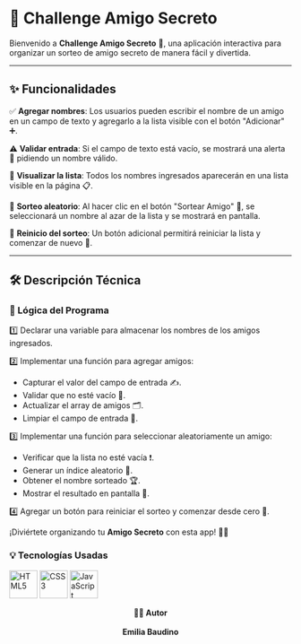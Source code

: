 # 🎁 Challenge Amigo Secreto

Bienvenido a **Challenge Amigo Secreto** 🎉, una aplicación interactiva para organizar un sorteo de amigo secreto de manera fácil y divertida.

---
## ✨ Funcionalidades

✅ **Agregar nombres**: Los usuarios pueden escribir el nombre de un amigo en un campo de texto y agregarlo a la lista visible con el botón "Adicionar" ➕.

⚠️ **Validar entrada**: Si el campo de texto está vacío, se mostrará una alerta 🚨 pidiendo un nombre válido.

📜 **Visualizar la lista**: Todos los nombres ingresados aparecerán en una lista visible en la página 📋.

🎲 **Sorteo aleatorio**: Al hacer clic en el botón "Sortear Amigo" 🎰, se seleccionará un nombre al azar de la lista y se mostrará en pantalla.

🔄 **Reinicio del sorteo**: Un botón adicional permitirá reiniciar la lista y comenzar de nuevo 🔁.

---
## 🛠️ Descripción Técnica

### 📝 Lógica del Programa

1️⃣ Declarar una variable para almacenar los nombres de los amigos ingresados.

2️⃣ Implementar una función para agregar amigos:
   - Capturar el valor del campo de entrada ✍️.
   - Validar que no esté vacío 🚫.
   - Actualizar el array de amigos 🗂️.
   - Limpiar el campo de entrada 🧹.

3️⃣ Implementar una función para seleccionar aleatoriamente un amigo:
   - Verificar que la lista no esté vacía ❗.
   - Generar un índice aleatorio 🎲.
   - Obtener el nombre sorteado 🏆.
   - Mostrar el resultado en pantalla 📢.

4️⃣ Agregar un botón para reiniciar el sorteo y comenzar desde cero 🔄.

¡Diviértete organizando tu **Amigo Secreto** con esta app! 🎁🎊

### 💡 Tecnologías Usadas
<div align="left"> <img src="https://cdn.jsdelivr.net/gh/devicons/devicon/icons/html5/html5-original.svg" alt="HTML5" width="50" height="50"/> <img src="https://cdn.jsdelivr.net/gh/devicons/devicon/icons/css3/css3-original.svg" alt="CSS3" width="50" height="50"/> <img src="https://cdn.jsdelivr.net/gh/devicons/devicon/icons/javascript/javascript-original.svg" alt="JavaScript" width="50" height="50"/> <img>

<p align="center"><b> 👨‍💻 Autor <br><br> Emilia Baudino </b></p>

